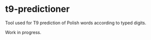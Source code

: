 # t9-predictioner
 Tool used for T9 prediction of Polish words according to typed digits.

 Work in progress.
